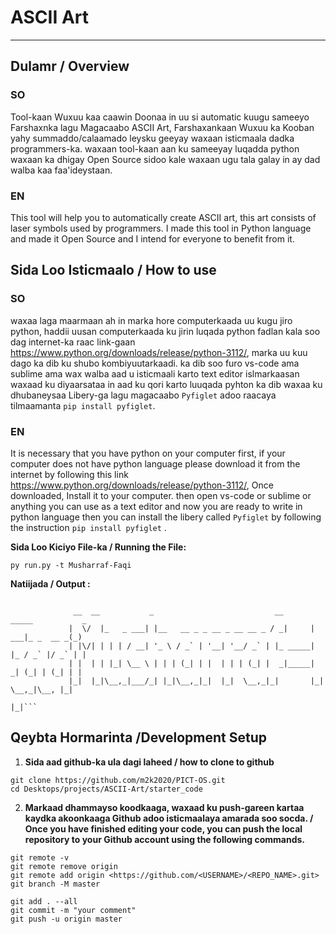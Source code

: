 # ASCII Art
-----

## Dulamr / Overview
### SO 
Tool-kaan Wuxuu kaa caawin Doonaa in uu si automatic kuugu sameeyo Farshaxnka lagu Magacaabo ASCII Art, Farshaxankaan Wuxuu ka Kooban yahy summaddo/calaamado leysku geeyay waxaan isticmaala dadka programmers-ka. waxaan tool-kaan aan ku sameeyay luqadda python waxaan ka dhigay Open Source sidoo kale waxaan ugu tala galay in ay dad walba kaa faa'ideystaan. 

### EN
This tool will help you to automatically create ASCII art, this art consists of laser symbols used by programmers. I made this tool in Python language and made it Open Source and I intend for everyone to benefit from it.



## Sida Loo Isticmaalo / How to use

### SO
waxaa laga maarmaan ah in marka hore computerkaada uu kugu jiro python, haddii uusan computerkaada ku jirin luqada python fadlan kala soo dag internet-ka raac link-gaan https://www.python.org/downloads/release/python-3112/, marka uu kuu dago ka dib ku shubo kombiyuutarkaadi.
ka dib soo furo vs-code ama sublime ama wax walba aad u isticmaali karto text editor islmarkaasan waxaad ku diyaarsataa in aad ku qori karto luuqada pyhton ka dib waxaa ku dhubaneysaa Libery-ga lagu magacaabo `Pyfiglet` adoo raacaya tilmaamanta `pip install pyfiglet`.

### EN
It is necessary that you have python on your computer first, if your computer does not have python language please download it from the internet by following this link https://www.python.org/downloads/release/python-3112/, Once downloaded, Install it to your computer.
then open vs-code or sublime or anything you can use as a text editor and now you are ready to write in python language then you can install the libery called `Pyfiglet` by following the instruction `pip install pyfiglet` .



**Sida Loo Kiciyo File-ka / Running the File:**
```
py run.py -t Musharraf-Faqi
```


**Natiijada / Output :**

```

              __  __           _                           __       _____           _
             |  \/  |_   _ ___| |__   __ _ _ __ _ __ __ _ / _|     |  ___|_ _  __ _(_)
             | |\/| | | | / __| '_ \ / _` | '__| '__/ _` | |_ _____| |_ / _` |/ _` | |
             | |  | | |_| \__ \ | | | (_| | |  | | | (_| |  _|_____|  _| (_| | (_| | |
             |_|  |_|\__,_|___/_| |_|\__,_|_|  |_|  \__,_|_|       |_|  \__,_|\__, |_|
                                                                                 |_|```
```

## Qeybta Hormarinta /Development Setup

1. **Sida aad github-ka ula dagi laheed / how to clone to github**
```
git clone https://github.com/m2k2020/PICT-OS.git
cd Desktops/projects/ASCII-Art/starter_code 
```

2.  **Markaad dhammayso  koodkaaga, waxaad ku push-gareen kartaa kaydka akoonkaaga Github adoo isticmaalaya amarada soo socda. / Once you have finished editing your code, you can push the local repository to your Github account using the following commands.**
```
git remote -v 
git remote remove origin 
git remote add origin <https://github.com/<USERNAME>/<REPO_NAME>.git>
git branch -M master

git add . --all   
git commit -m "your comment"
git push -u origin master
```